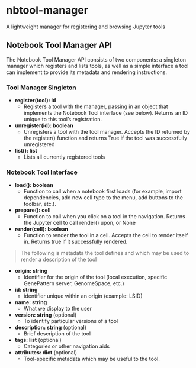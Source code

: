 # nbtool-manager
A lightweight manager for registering and browsing Jupyter tools

## Notebook Tool Manager API

The Notebook Tool Manager API consists of two components: a singleton manager which registers and lists tools, 
as well as a simple interface a tool can implement to provide its metadata and rendering instructions.

### Tool Manager Singleton
* **register(tool): id**
    * Registers a tool with the manager, passing in an object that implements the Notebook Tool interface (see below). 
    Returns an ID unique to this tool’s registration.
* **unregister(id): boolean**
    * Unregisters a tool with the tool manager. Accepts the ID returned by the register() function and returns True 
    if the tool was successfully unregistered
* **list(): list**
    * Lists all currently registered tools

### Notebook Tool Interface
* **load(): boolean**
    * Function to call when a notebook first loads (for example, import dependencies, add new cell type to the menu, 
    add buttons to the toolbar, etc.).
* **prepare(): cell**
    * Function to call when you click on a tool in the navigation. Returns the Jupyter cell to call render() upon, 
    or None
* **render(cell): boolean**
    * Function to render the tool in a cell. Accepts the cell to render itself in. Returns true if it successfully 
    rendered.

> The following is metadata the tool defines and which may be used to render a description of the tool

* **origin: string**
    * Identifier for the origin of the tool (local execution, specific GenePattern server, GenomeSpace, etc.)
* **id: string**
    * identifier unique within an origin (example: LSID)
* **name: string**
    * What we display to the user
* **version: string** (optional)
    * To identify particular versions of a tool 
* **description: string** (optional)
    * Brief description of the tool
* **tags: list** (optional)
    * Categories or other navigation aids
* **attributes: dict** (optional)
    * Tool-specific metadata which may be useful to the tool.